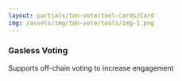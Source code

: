 ```yaml
---
layout: partials/ton-vote/tool-cards/Card
img: /assets/img/ton-vote/tools/img-1.png
---
```



### Gasless Voting
Supports off-chain voting to increase engagement